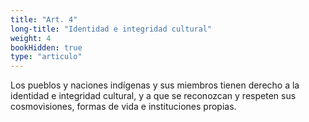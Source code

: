```yaml
---
title: "Art. 4"
long-title: "Identidad e integridad cultural"
weight: 4
bookHidden: true
type: "articulo"
---
```

Los pueblos y naciones indígenas y sus miembros tienen derecho a la identidad e integridad cultural, y a que se reconozcan y respeten sus cosmovisiones, formas de vida e instituciones propias.
